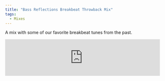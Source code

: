 ```yaml
---
title: "Bass Reflections Breakbeat Throwback Mix"
tags: 
  - Mixes
---
```


A mix with some of our favorite breakbeat tunes from the past.

<iframe width="100%" height="120" src="https://www.mixcloud.com/widget/iframe/?hide_cover=1&feed=%2Fbassreflections%2Fbass-reflections-breakbeat-throwback-mix-may-3rd-2016%2F" frameborder="0"></iframe>